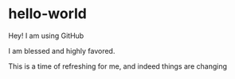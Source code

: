 # hello-world
Hey! I am using GitHub


I am blessed and highly favored.

This is a time of refreshing for me, and indeed things are changing
